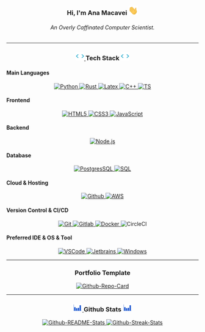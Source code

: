<div align="center">
  <h3>
    <span="color:white;">Hi, I'm Ana Macavei</span>
    <a href="https://github.com/aamacavei">
      <img
        width="25px"
        src="img/Hi.gif"
      />
    </a>
  </h3>

  <h6 font-size="20">
    An Overly Caffinated Computer Scientist.
  </h6>
</div>

---

<h3 align="center">
  <a href="https://github.com/aamacavei">
    <img
      src="img/coding.gif"
      width="22px"
    />
  </a>
  Tech Stack
  <a href="https://github.com/aamacavei">
    <img
      src="img/coding.gif"
      width="22px"
    />
  </a>
</h3>

<h4>Main Languages</h4>
<p align="center">
  <a href="https://www.python.org/" target="_blank">
    <img
      src="https://img.shields.io/badge/Python-FFD43B?style=for-the-badge&logo=python&logoColor=blue"
      alt="Python"
    />
  </a>
  <a href="https://www.rust-lang.org/" target="_blank">
    <img
      src="https://img.shields.io/badge/rust-b7410e?style=for-the-badge&logo=rust&logoColor=black"
      alt="Rust"
    />
  </a>
  <a href="https://www.latex-project.org/" target="_blank">
    <img
      src="https://img.shields.io/badge/LaTeX-47A141?style=for-the-badge&logo=LaTeX&logoColor=white"
      alt="Latex"
    />
  </a>
  <a href="https://www.CPlusPlus.com/" target="_blank">
    <img
      src="https://img.shields.io/badge/C++-0000FF?style=for-the-badge&logo=C++&logoColor=black"
      alt="C++"
    />
  </a>
  <a href="https://www.typescriptlang.org/"
  target="_blank">
    <img
      src="https://img.shields.io/badge/TS-ADD8E6?style=for-the-badge&logo=TS&logoColor=black"
      alt="TS"
    />
  </a>


</p>

<h4>Frontend</h4>
<p align="center">
  <a href="https://www.w3schools.com/html/" target="_blank">
    <img
      src="https://img.shields.io/badge/html-E34F26.svg?style=for-the-badge&logo=html5&logoColor=white"
      alt="HTML5"
    />
  </a>
  <a href="https://www.w3schools.com/css/" target="_blank">
    <img
      src="https://img.shields.io/badge/css-1572B6.svg?style=for-the-badge&logo=css3&logoColor=white"
      alt="CSS3"
    />
  </a>
  <a href="https://www.w3schools.com/js/" target="_blank">
    <img
      src="https://img.shields.io/badge/Javascript-F7DF1E.svg?style=for-the-badge&logo=javascript&logoColor=black"
      alt="JavaScript"
    />
  </a>

</p>

<h4>Backend</h4>
<p align="center">
  <a href="https://nodejs.org" target="_blank">
    <img
      src="https://img.shields.io/badge/node.js-339933.svg?style=for-the-badge&logo=nodedotjs&logoColor=white"
      alt="Node.js"
    />
  </a>
</p>

<h4>Database</h4>
<p align="center">
  <a href="https://www.postgresql.org/" target="_blank">
    <img
      src="https://img.shields.io/badge/PostgreSQL-316192?style=for-the-badge&logo=postgresql&logoColor=white"
      alt="PostgresSQL"
    />
  </a>

  <a href="https://www.mysql.com/" target="_blank">
    <img
      src="https://img.shields.io/badge/MySQL-005C84?style=for-the-badge&logo=mysql&logoColor=white"
      alt="SQL"
    />
  </a>
</p>

<h4>Cloud & Hosting</h4>
<p align="center">
  <a href="https://github.com/" target="_blank">
    <img
      src="https://img.shields.io/badge/github-181717.svg?style=for-the-badge&logo=github&logoColor=white"
      alt="Github"
    />
  </a>

  <a href="https://aws.amazon.com/" target="_blank">
    <img
      src="https://img.shields.io/badge/AWS-FFA500?style=for-the-badge&logo=TS&logoColor=black"
      alt="AWS"
      />
  </a>

</p>

<h4>Version Control & CI/CD</h4>
<p align="center">
  <a href="https://git-scm.com/" target="_blank">
    <img
      src="https://img.shields.io/badge/git-F05032.svg?style=for-the-badge&logo=git&logoColor=white"
      alt="Git"
    />
  </a>
  <a href="https://about.gitlab.com/" target="_blank">
    <img
      src="https://img.shields.io/badge/gitlab-FC6D26.svg?style=for-the-badge&logo=gitlab&logoColor=white"
      alt="Gitlab"
    />
  </a>
  <a href="https://www.docker.com/" target="_blank">
    <img
      src="https://img.shields.io/badge/docker-2496ED.svg?style=for-the-badge&logo=docker&logoColor=white"
      alt="Docker"
    />
  </a href="https://circleci.com/" target="_blank">
    <img
      src="https://img.shields.io/badge/CircleCI-FFC0CB?style=for-the-badge&logo=TS&logoColor=black"
      alt="CircleCI"
      />

  <a>
  </a>
</p>

<h4>Preferred IDE & OS & Tool</h4>
<p align="center">
  <a href="https://code.visualstudio.com/" target="_blank">
    <img
      src="https://img.shields.io/badge/vscode-007ACC.svg?style=for-the-badge&logo=visualstudiocode&logoColor=white"
      alt="VSCode"
    />
  </a>

  <a href="https://www.jetbrains.com/" target="_blank">
    <img
      src="https://img.shields.io/badge/jetbrains%20IDE-000000.svg?style=for-the-badge&logo=jetbrains&logoColor=white"
      alt="Jetbrains"
    />
  </a>
  <a href="https://www.microsoft.com/en-us/windows/" target="_blank">
    <img
      src="https://img.shields.io/badge/Windows-0078D6?style=for-the-badge&logo=windows&logoColor=white"
      alt="Windows"
    />
  </a>
 
</p>

---

<h3 align="center">
  Portfolio Template
</h3>

<div align="center">
  <a href="https://github.com/macaveiAna/React-Portfolio">
    <img
      decoding="async"
      loading="lazy"
      src="https://github-readme-stats.vercel.app/api/pin?username=macaveiAna&repo=React-Portfolio&theme=react"
      alt="Github-Repo-Card"
      width="380"
    />
  </a>
  <!---
  <a href="https://github.com/macaveiAna/Portfolio-Minimal">
    <img
      decoding="async"
      loading="lazy"
      src="https://github-readme-stats-macaveiAna.vercel.app/api/pin?username=macaveiAna&repo=Portfolio-Minimal&theme=react"
      alt="Github-Repo-Card"
      width="380"
    />
  </a> LAST LEFT OFF 
--->



---

  <h3>
    <a href="https://github.com/aamacavei">
      <img
        src="img/stats.gif"
        width="25px"
      />
    </a>
    Github Stats
    <a href="https://github.com/aamacavei">
      <img
        src="img/stats.gif"
        width="25px"
      />
    </a>
  </h3>
<!--![Ana's GitHub stats](https://github-readme-stats.vercel.app/api?username=aamacavei&show_icons=true&theme=tokyonight) -->
  <a href="https://github.com/aamacavei">
    <img
      decoding="async"
      loading="lazy"
      src="https://github-readme-stats.vercel.app/api
      username=aamacavei&theme=react&count_private=true&include_all_commits=true&hide=stars&show_icons=true&line_height=30"
      alt="Github-README-Stats"
      width="380px"
    />
  </a>

  <a href="https://github.com/aamacavei">
    <img
      decoding="async"
      loading="lazy"
      src="https://github-readme-streaks-stats.vercel.app/?user=aamacavei&theme=react&count_private=true&include_all_commits=true"
      alt="Github-Streak-Stats"
      width="380px"
    />
  </a>
</div>

<!---
aamacavei/aamacavei is a ✨ special ✨ repository because its `README.md` (this file) appears on your GitHub profile.
You can click the Preview link to take a look at your changes.
--->
